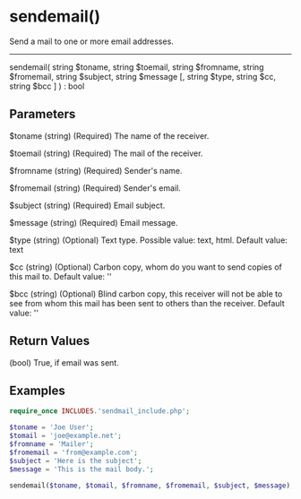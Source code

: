 # sendemail()

Send a mail to one or more email addresses.

---

sendemail( string $toname, string $toemail, string $fromname, string $fromemail, string $subject, string $message [, string $type, string $cc, string $bcc ] ) : bool

## Parameters

$toname (string) (Required) The name of the receiver.

$toemail (string) (Required) The mail of the receiver.

$fromname (string) (Required) Sender's name.

$fromemail (string) (Required) Sender's email.

$subject (string) (Required) Email subject.

$message (string) (Required) Email message.

$type (string) (Optional) Text type. Possible value: text, html. Default value: text

$cc (string) (Optional) Carbon copy, whom do you want to send copies of this mail to. Default value: ''

$bcc (string) (Optional) Blind carbon copy, this receiver will not be able to see from whom this mail has been sent to others than the receiver. Default value: ''

## Return Values

(bool) True, if email was sent.

## Examples

```php
require_once INCLUDES.'sendmail_include.php';

$toname = 'Joe User';
$tomail = 'joe@example.net';
$fromname = 'Mailer';
$fromemail = 'from@example.com';
$subject = 'Here is the subject';
$message = 'This is the mail body.';

sendemail($toname, $tomail, $fromname, $fromemail, $subject, $message);
```
